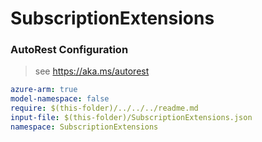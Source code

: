 # SubscriptionExtensions
### AutoRest Configuration
> see https://aka.ms/autorest

``` yaml
azure-arm: true
model-namespace: false
require: $(this-folder)/../../../readme.md
input-file: $(this-folder)/SubscriptionExtensions.json
namespace: SubscriptionExtensions
```

